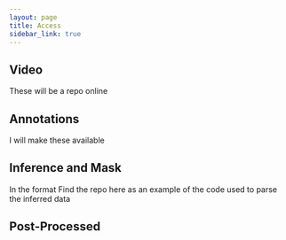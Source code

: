 ```yaml
---
layout: page
title: Access
sidebar_link: true
---
```



## Video

These will be a repo online

## Annotations

I will make these available

## Inference and Mask

In the format
Find the repo here as an example of the code used to parse the inferred data

## Post-Processed

[//]: # (See [Masked video frame using SAM2]&#40;{% link _posts/3d_process.md %}&#41; to find out more.)